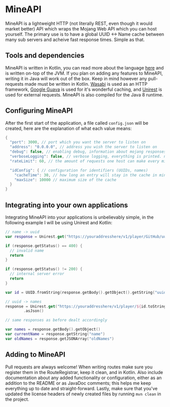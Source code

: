 # MineAPI

MineAPI is a lightweight HTTP (not literally REST, even though it would market better) API which wraps the Mojang Web API which you can host yourself.
The primary use is to have a global UUID <-> Name cache between many sub servers and acheive fast response times. Simple as that.

## Tools and dependencies

MineAPI is written in Kotlin, you can read more about the language [here](http://kotlinlang.org) and is written on-top of the JVM.
If you plan on adding any features to MineAPI, writing it in Java will work out of the box. 
Keep in mind however any pull-requests made must be written in Kotlin. 
[Wasabi](https://github.com/hhariri/wasabi) is used as an HTTP framework, [Google Guava](https://github.com/google/guava) is used for it's wonderful caching, 
and [Unirest](http://unirest.io/) is used for external requests. MineAPI is also compiled for the Java 8 runtime.

## Configuring MineAPI

After the first start of the application, a file called `config.json` will be created, here are the explanation of what each value means:

```kotlin
{
  "port": 3000, // port which you want the server to listen on
  "address": "0.0.0.0", // address you wish the server to listen on
  "debug": false, // enabling debug, information about mojang responses and invalid requests are printed
  "verboseLogging": false, // verbose logging, everything is printed. note enabling this will not enable debug
  "rateLimit": 60, // the amount of requests one host can make every minute

  "idConfig": { // configuration for identifiers (UUIDs, names)
    "cacheTime": 30, // how long an entry will stay in the cache in minutes, time is renewed after every access
    "maxSize": 10000 // maximum size of the cache
  }
}
```

## Integrating into your own applications

Integrating MineAPI into your applications is unbelievably simple, in the following example I will be using Unirest and Kotlin:

```kotlin
// name -> uuid
var response = Unirest.get("https://youraddresshere/v1/player/GitHub/uuid").asJson()

if (response.getStatus() == 400) {
  // invalid name
  return
}

if (response.getStatus() != 200) {
  // internal server error
  return
}

var id = UUID.fromString(response.getBody().getObject().getString("uuid"))

// uuid -> names
response = Unirest.get("https://youraddresshere/v1/player/${id.toString().replace("-", "")}/names")
        .asJson()

// same responses as before dealt accordingly

var names = response.getBody().getObject()
var currentName = response.getString("name")
var oldNames = response.getJSONArray("oldNames")
```

## Adding to MineAPI

Pull requests are always welcome! When writing routes make sure you register them in the RouteRegistrar, keep it clean,
and in Kotlin. Also include documentation about any added functionality or configuration, 
either as an addition to the README or as JavaDoc comments; this helps me keep everything up to date and straight-forward.
Lastly, make sure that you've updated the license headers of newly created files by running `mvn clean` in the project.
